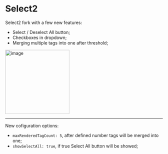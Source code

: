 Select2
=======
Select2 fork with a few new features:
- Select / Deselect All button;
- Checkboxes in dropdown;
- Merging multiple tags into one after threshold;

<img width="205" alt="image" src="https://github.com/PremierSSG/select2/assets/115508717/e9ee4cae-e12c-46e6-9918-38ad5a5263b4">

---

New cofiguration options:
- `maxRenderedTagCount: 5`, after defined number tags will be merged into one;
- `showSelectAll: true`, if true Select All button will be showed;
